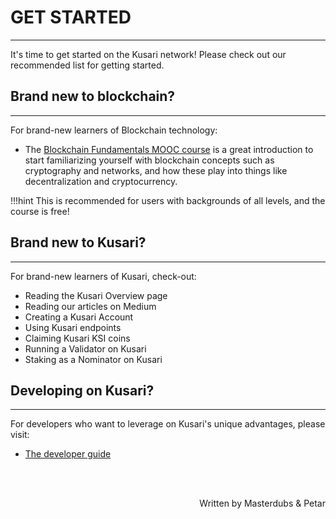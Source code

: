 # <b>GET STARTED</b>
---

It's time to get started on the Kusari network! Please check out our recommended list for getting started.

## **Brand new to blockchain?**
---
For brand-new learners of Blockchain technology:

- The [Blockchain Fundamentals MOOC course](https://www.youtube.com/playlist?list=PLxVihxZC42nF_MCN9PTvZMIifRjx9cZ2J) is a great introduction to start familiarizing yourself with blockchain concepts such as cryptography and networks, and how these play into things like decentralization and cryptocurrency.

!!!hint
    This is recommended for users with backgrounds of all levels, and the course is free!

## **Brand new to Kusari?**
---
For brand-new learners of Kusari, check-out:

- Reading the Kusari Overview page
- Reading our articles on Medium
- Creating a Kusari Account
- Using Kusari endpoints
- Claiming Kusari KSI coins
- Running a Validator on Kusari
- Staking as a Nominator on Kusari

## <b>Developing on Kusari?</b>
---
For developers who want to leverage on Kusari's unique advantages, please visit:

- [The developer guide](../dev-guides/index.md) 

<br></br>

<p align=right> Written by Masterdubs & Petar </p>